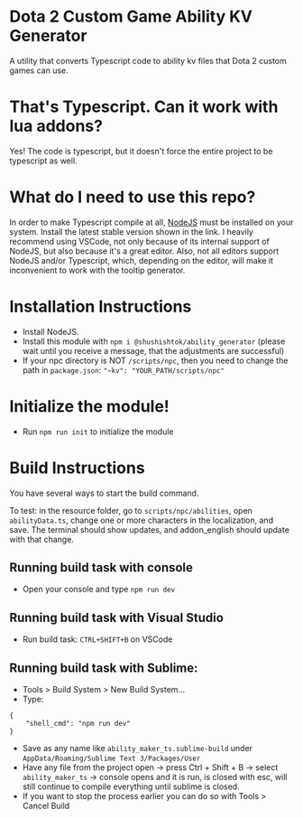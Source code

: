 # Dota 2 Custom Game Ability KV Generator
A utility that converts Typescript code to ability kv files that Dota 2 custom games can use.

# That's Typescript. Can it work with lua addons?
Yes! The code is typescript, but it doesn't force the entire project to be typescript as well.

# What do I need to use this repo?
In order to make Typescript compile at all, [NodeJS](https://nodejs.org/en/) must be installed on your system. Install the latest stable version shown in the link.
I heavily recommend using VSCode, not only because of its internal support of NodeJS, but also because it's a great editor. Also, not all editors support NodeJS and/or Typescript, which, depending on the editor, will make it inconvenient to work with the tooltip generator.

# Installation Instructions
* Install NodeJS.
* Install this module with `npm i @shushishtok/ability_generator` (please wait until you receive a message, that the adjustments are successful)
* If your npc directory is NOT `/scripts/npc`, then you need to change the path in `package.json`: `"~kv": "YOUR_PATH/scripts/npc"`

# Initialize the module!
* Run `npm run init` to initialize the module

# Build Instructions
You have several ways to start the build command.

To test: in the resource folder, go to `scripts/npc/abilities`, open `abilityData.ts`, change one or more characters in the localization, and save. The terminal should show updates, and addon_english should update with that change.

## Running build task with console
* Open your console and type `npm run dev`

## Running build task with Visual Studio
* Run build task: `CTRL+SHIFT+B` on VSCode

## Running build task with Sublime:
* Tools > Build System > New Build System...
* Type:
```
{
    "shell_cmd": "npm run dev"
}
```
* Save as any name like `ability_maker_ts.sublime-build` under `AppData/Roaming/Sublime Text 3/Packages/User`
* Have any file from the project open -> press Ctrl + Shift + B -> select `ability_maker_ts` -> console opens and it is run, is closed with esc, will still continue to compile everything until sublime is closed.
* If you want to stop the process earlier you can do so with Tools > Cancel Build
